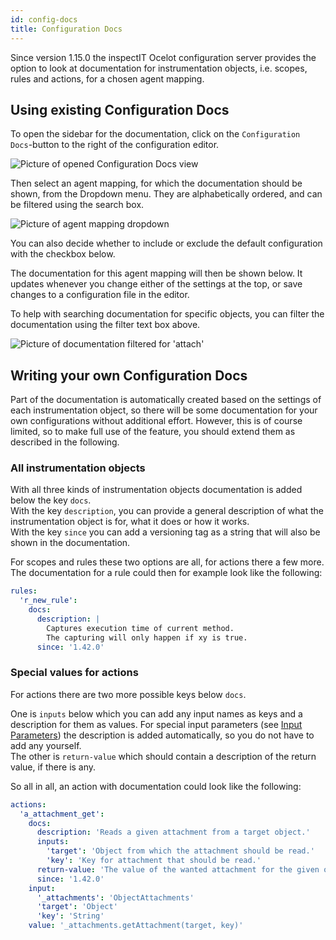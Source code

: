 ```yaml
---
id: config-docs
title: Configuration Docs
---
```


Since version 1.15.0 the inspectIT Ocelot configuration server provides the option to look at documentation for instrumentation objects, i.e. scopes, rules and actions, for a chosen agent mapping.

## Using existing Configuration Docs

To open the sidebar for the documentation, click on the `Configuration Docs`-button to the right of the configuration editor.

![Picture of opened Configuration Docs view](assets/config-docs-button.png)

Then select an agent mapping, for which the documentation should be shown, from the Dropdown menu. 
They are alphabetically ordered, and can be filtered using the search box.

![Picture of agent mapping dropdown](assets/config-docs-dropdown.png)

You can also decide whether to include or exclude the default configuration with the checkbox below.

The documentation for this agent mapping will then be shown below.
It updates whenever you change either of the settings at the top, or save changes to a configuration file in the editor.

To help with searching documentation for specific objects, you can filter the documentation using the filter text box above.

![Picture of documentation filtered for 'attach'](assets/config-docs-filter.png)


## Writing your own Configuration Docs

Part of the documentation is automatically created based on the settings of each instrumentation object, so there will be some documentation for your own configurations without additional effort.
However, this is of course limited, so to make full use of the feature, you should extend them as described in the following.

### All instrumentation objects

With all three kinds of instrumentation objects documentation is added below the key `docs`.  
With the key `description`, you can provide a general description of what the instrumentation object is for, what it does or how it works.  
With the key `since` you can add a versioning tag as a string that will also be shown in the documentation.

For scopes and rules these two options are all, for actions there a few more.
The documentation for a rule could then for example look like the following:
```YAML
rules:
  'r_new_rule':
    docs:
      description: |
        Captures execution time of current method.
        The capturing will only happen if xy is true.
      since: '1.42.0'
```

### Special values for actions

For actions there are two more possible keys below `docs`.

One is `inputs` below which you can add any input names as keys and a description for them as values.
For special input parameters (see [Input Parameters](../instrumentation/rules#input-parameters)) the description is added automatically, so you do not have to add any yourself.  
The other is `return-value` which should contain a description of the return value, if there is any.

So all in all, an action with documentation could look like the following:
```YAML
actions:
  'a_attachment_get':
    docs:
      description: 'Reads a given attachment from a target object.'
      inputs:
        'target': 'Object from which the attachment should be read.'
        'key': 'Key for attachment that should be read.'
      return-value: 'The value of the wanted attachment for the given object.'
      since: '1.42.0'
    input:
      '_attachments': 'ObjectAttachments'
      'target': 'Object'
      'key': 'String'
    value: '_attachments.getAttachment(target, key)'
```